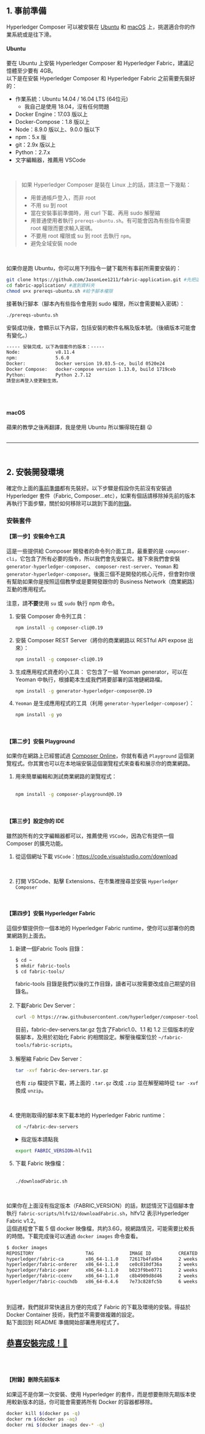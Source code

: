 ## 1. 事前準備
Hyperledger Composer 可以被安裝在 [Ubuntu](#ubuntu) 和 [macOS](#macos) 上，挑選適合你的作業系統或是往下滑。

#### Ubuntu
要在 Ubuntu 上安裝 Hyperledger Composer 和 Hyperledger Fabric，建議記憶體至少要有 4GB。<br>
以下是在安裝 Hyperledger Composer 和 Hyperledger Fabric 之前需要先裝好的：

- 作業系統：Ubuntu 14.04 / 16.04 LTS (64位元)
  - 我自己是使用 18.04，沒有任何問題
- Docker Engine：17.03 版以上
- Docker-Compose：1.8 版以上
- Node：8.9.0 版以上、9.0.0 版以下
- npm：5.x 版
- git：2.9x 版以上
- Python：2.7.x
- 文字編輯器，推薦用 VSCode
<br>

> 如果 Hyperledger Composer 是裝在 Linux 上的話，請注意一下幾點：
> 
> - 用普通帳戶登入，而非 root
> - 不用 su 到 root
> - 當在安裝事前準備時，用 curl 下載、再用 sudo 解壓縮
> - 用普通使用者執行 `prereqs-ubuntu.sh`。有可能會因為有些指令需要 root 權限而要求輸入密碼。
> - 不要用 root 權限或 su 到 root 去執行 `npm`。
> - 避免全域安裝 node
<br>

如果你是跑 Ubuntu，你可以用下列指令一鍵下載所有事前所需要安裝的：
```bash
git clone https://github.com/JasonLee1211/fabric-application.git #先把這個repo抓下來
cd fabric-application/ #進到資料夾
chmod u+x prereqs-ubuntu.sh #給予腳本權限
```
接著執行腳本（腳本內有些指令會用到 sudo 權限，所以會需要輸入密碼）：
```bash
./prereqs-ubuntu.sh
```
安裝成功後，會顯示以下內容，包括安裝的軟件名稱及版本號。（後續版本可能會有變化。）

```bash
----- 安裝完成，以下為個套件的版本：-----
Node:             v8.11.4
npm:              5.6.0
Docker:           Docker version 19.03.5-ce, build 0520e24
Docker Compose:   docker-compose version 1.13.0, build 1719ceb
Python:           Python 2.7.12
請登出再登入使更動生效。
```
<br><br>

#### macOS
蘋果的教學之後再翻譯，我是使用 Ubuntu 所以懶得現在翻 :stuck_out_tongue:
<br><br>
<hr>
<br>

## 2. 安裝開發環境
確定你上面的[事前準備](#1.事前準備)都有先裝好。以下步驟是假設你先前沒有安裝過 Hyperledger 套件（Fabric, Composer...etc），如果有個話請移除掉先前的版本再執行下面步驟，關於如何移除可以跳到下面的[附錄]()。

### 安裝套件

#### 【第一步】安裝命令工具
這是一些提供給 Composer 開發者的命令列介面工具，最重要的是 `composer-cli`，它包含了所有必要的指令，所以我們會先安裝它。接下來我們會安裝 `generator-hyperledger-composer`、 `composer-rest-server`、`Yeoman` 和 `generator-hyperledger-composer`。後面三個不是開發的核心元件，但會對你很有幫助如果你是按照這個教學或是要開發跟你的 Business Network（商業網路）互動的應用程式。<br><br>
注意，請**不要**使用 `su` 或 `sudo` 執行 npm 命令。

1. 安裝 Composer 命令列工具：
   ```bash
   npm install -g composer-cli@0.19
   ```
2. 安裝 Composer REST Server（將你的商業網路以 RESTful API expose 出來）：
   ```bash
   npm install -g composer-cli@0.19
   ```
3. 生成應用程式資產的小工具：
   它包含了一組 Yeoman generator，可以在 Yeoman 中執行，根據範本生成我們將要部署的區塊鏈網路檔。
   ```bash
   npm install -g generator-hyperledger-composer@0.19
   ```
4. `Yeoman` 是生成應用程式的工具（利用 `generator-hyperledger-composer`）：
   ```bash
   npm install -g yo
   ```
<br>

#### 【第二步】安裝 Playground
如果你在網路上已經嘗試過 [Composer Online](https://composer-playground.mybluemix.net/login)，你就有看過 `Playground` 這個瀏覽程式。你其實也可以在本地端安裝這個瀏覽程式來查看和展示你的商業網路。

1. 用來簡單編輯和測試商業網路的瀏覽程式：<br><br>
   ```bash
   npm install -g composer-playground@0.19
   ```
<br>

#### 【第三步】設定你的 IDE
雖然說所有的文字編輯器都可以，推薦使用 `VSCode`，因為它有提供一個 Composer 的擴充功能。

1. 從這個網址下載 `VSCode`：https://code.visualstudio.com/download
<br>

2. 打開 VSCode、點擊 Extensions、在市集裡搜尋並安裝 `Hyperledger Composer`
<br>

#### 【第四步】安裝 Hyperledger Fabric
這個步驟提供你一個本地的 Hyperledger Fabric runtime，使你可以部署你的商業網路到上面去。

1. 新建一個Fabric Tools 目錄：
   ```bash
   $ cd ~
   $ mkdir fabric-tools
   $ cd fabric-tools/
   ```
   fabric-tools 目錄是我們以後的工作目錄，讀者可以按需要改成自己期望的目錄名。<br><br>
2. 下載Fabric Dev Server：
   ```bash
   curl -O https://raw.githubusercontent.com/hyperledger/composer-tools/master/packages/fabric-dev-servers/fabric-dev-servers.tar.gz
   ```
   目前，fabric-dev-servers.tar.gz 包含了Fabric1.0、1.1 和 1.2 三個版本的安裝腳本，及用於初始化 Fabric 的相關設定。解壓後檔案位於 `~/fabric-tools/fabric-scripts`。<br><br>
3. 解壓縮 Fabric Dev Server：
   ```bash
   tar -xvf fabric-dev-servers.tar.gz
   ```
   也有 `zip` 檔提供下載，將上面的 `.tar.gz` 改成 `.zip` 並在解壓縮時從 `tar -xvf` 換成 `unzip`。
<br>

4. 使用剛取得的腳本來下載本地的 Hyperledger Fabric runtime：
   ```bash
   cd ~/fabric-dev-servers
   ```
   <details>
   <summary>指定版本請點我</summary>

   如果不指定版本則是預設 1.2 版，如果要 1.0 版則設成 `hlfv1`、如果要 1.1 版則設成 `hlfv11`、如果要 1.2 版則設成 `hlfv12`
   </details>

   ```bash
   export FABRIC_VERSION=hlfv11
   ```

5. 下載 Fabric 映像檔：<br><br>
   ```bash
   ./downloadFabric.sh
   ```
<br>

如果你在上面沒有指定版本（FABRIC_VERSION）的話，默認情況下這個腳本會執行 `fabric-scripts/hlfv12/downloadFabric.sh`，hlfv12 表示Hyperledger Fabric v1.2。<br>
這個過程會下載 5 個 docker 映像檔，共約3.6G，視網路情況，可能需要比較長的時間。下載完成後可以通過 `docker images` 命令查看。<br>

```bash
$ docker images
REPOSITORY                   TAG             IMAGE ID          CREATED             SIZE
hyperledger/fabric-ca        x86_64-1.1.0    72617b4fa9b4      2 weeks ago         299MB
hyperledger/fabric-orderer   x86_64-1.1.0    ce0c810df36a      2 weeks ago         180MB
hyperledger/fabric-peer      x86_64-1.1.0    b023f9be0771      2 weeks ago         187MB
hyperledger/fabric-ccenv     x86_64-1.1.0    c8b4909d8d46      2 weeks ago         1.39GB
hyperledger/fabric-couchdb   x86_64-0.4.6    7e73c828fc5b      6 weeks ago         1.56GB
```
<br><br>
到這裡，我們就非常快速且方便的完成了 Fabric 的下載及環境的安裝。得益於 Docker Container 技術，我們並不需要做複雜的設定。<br>
點下面回到 README 準備開始部署應用程式了。

## [恭喜安裝完成！:tada:](./README.md#執行)
<br><br>

#### 【附錄】刪除先前版本
如果這不是你第一次安裝、使用 Hyperledger 的套件，而是想要刪除先期版本使用較新版本的話，你可能會需要將所有 Docker 的容器都移除。
```bash
docker kill $(docker ps -q)
docker rm $(docker ps -aq)
docker rmi $(docker images dev-* -q)
```